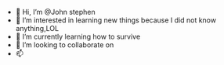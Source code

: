 - 👋 Hi, I’m @John stephen 
- 👀 I’m interested in learning new things because I did not know anything,LOL
- 🌱 I’m currently learning how to survive 
- 💞️ I’m looking to collaborate on 
- 📫 

<!---
Johnprogramme/Johnprogramme is a ✨ special ✨ repository because its `README.md` (this file) appears on your GitHub profile.
You can click the Preview link to take a look at your changes.
--->
